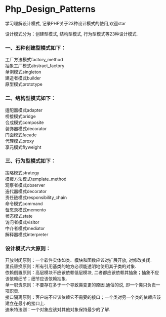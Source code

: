 # Php_Design_Patterns
学习理解设计模式, 记录PHP关于23种设计模式的使用,欢迎star  

设计模式分为：创建型模式,  结构型模式, 行为型模式等23种设计模式. 

### 一、五种创建型模式如下：
工厂方法模式factory_method   
抽象工厂模式abstract_factory  
单例模式singleton  
建造者模式builder   
原型模式prototype   

### 二、结构型模式如下：
适配器模式adapter    
桥接模式bridge     
合成模式composite    
装饰器模式decorator    
门面模式facade    
代理模式proxy    
享元模式flyweight   

### 三、行为型模式如下：
策略模式strategy     
模板方法模式template_method   
观察者模式observer    
迭代器模式decorator    
责任链模式responsibility_chain    
命令模式command   
备忘录模式memento    
状态模式state     
访问者模式visitor    
中介者模式mediator   
解释器模式interpreter  

### 设计模式六大原则： 
开放封闭原则：一个软件实体如类、模块和函数应该对扩展开放, 对修改关闭.  
里氏替换原则：所有引用基类的地方必须能透明地使用其子类的对象.  
依赖倒置原则：高层模块不应该依赖低层模块, 二者都应该依赖其抽象；抽象不应该依赖细节；细节应该依赖抽象.  
单一职责原则：不要存在多于一个导致类变更的原因.通俗的说, 即一个类只负责一项职责.  
接口隔离原则：客户端不应该依赖它不需要的接口；一个类对另一个类的依赖应该建立在最小的接口上.  
迪米特法则：一个对象应该对其他对象保持最少的了解.  